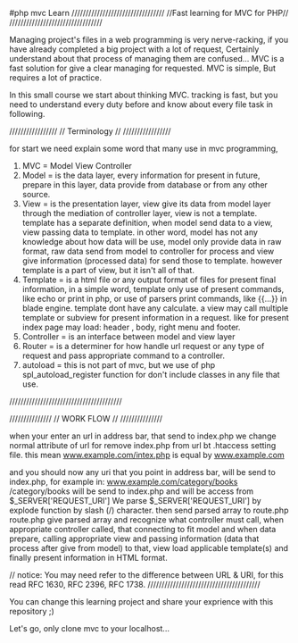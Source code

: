 #php mvc Learn
/////////////////////////////////
//Fast learning for MVC for PHP//
/////////////////////////////////

Managing project's files in a web programming is very nerve-racking,
if you have already completed a big project with a lot of request, Certainly understand about that process of managing them are confused...
MVC is a fast solution for give a clear managing for requested.
MVC is simple, But requires a lot of practice.

In this small course we start about thinking MVC. tracking is fast, but you need to understand every duty before and know about every file task in following.

/////////////////
// Terminology //
/////////////////

for start we need explain some word that many use in mvc programming,

1. MVC = Model View Controller
2. Model = is the data layer, every information for present in future, prepare in this layer, data provide from database or from any other source.
3. View = is the presentation layer, view give its data from model layer through the mediation of controller layer, 
view is not a template. template has a separate definition, when model send data to a view, 
view passing data to template. in other word, model has not any knowledge about how data will be use, 
model only provide data in raw format, 
raw data send from model to controller for process and view give information (processed data) for send those to template. 
however template is a part of view, but it isn't all of that.
4. Template = is a html file or any output format of files for present final information, in a simple word, template only use of present commands, like echo or print in php, or use of parsers print commands, like {{...}} in blade engine.
template dont have any calculate. a view may call multiple template or subview for present information in a request. like for present index page may load: header , body, right menu and footer.
5. Controller = is an interface between model and view layer
6. Router = is a determiner for how handle url request or any type of request and pass appropriate command to a controller.
7. autoload = this is not part of mvc, but we use of php spl_autoload_register function for don't include classes in any file that use.

////////////////////////////////////////

///////////////
// WORK FLOW //
///////////////

when your enter an url in address bar, that send to index.php
we change normal attribute of url for remove index.php from url bt .htaccess setting file.
this mean 
www.example.com/intex.php
is equal by 
www.example.com

and you should now any uri that you point in address bar, will be send to index.php, for example in:
www.example.com/category/books
/category/books
will be send to index.php and will be access from $_SERVER['REQUEST_URI']
We parse $_SERVER['REQUEST_URI'] by explode function by slash (/) character.
then send parsed array to route.php
route.php give parsed array and recognize what controller must call,
when appropriate controller called, that connecting to fit model and when data prepare, calling appropriate view and passing information (data that process after give from model) to that,
view load applicable template(s) and finally present information in HTML format.  

//
notice: You may need refer to the difference between URL & URI, for this read RFC 1630, RFC 2396, RFC 1738.
////////////////////////////////////////

You can change this learning project and share your exprience with this repository ;)

Let's go, only clone mvc to your localhost...
